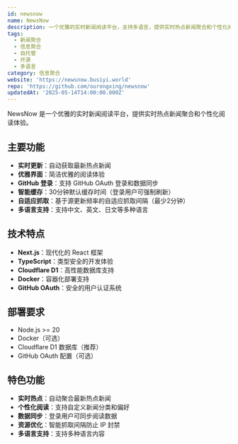 ```yaml
---
id: newsnow
name: NewsNow
description: 一个优雅的实时新闻阅读平台，支持多语言，提供实时热点新闻聚合和个性化阅读体验
tags:
  - 新闻聚合
  - 信息聚合
  - 自托管
  - 开源
  - 多语言
category: 信息聚合
website: 'https://newsnow.busiyi.world'
repo: 'https://github.com/ourongxing/newsnow'
updatedAt: '2025-05-14T14:00:00.000Z'
---
```


NewsNow 是一个优雅的实时新闻阅读平台，提供实时热点新闻聚合和个性化阅读体验。

## 主要功能

- **实时更新**：自动获取最新热点新闻
- **优雅界面**：简洁优雅的阅读体验
- **GitHub 登录**：支持 GitHub OAuth 登录和数据同步
- **智能缓存**：30分钟默认缓存时间（登录用户可强制刷新）
- **自适应抓取**：基于源更新频率的自适应抓取间隔（最少2分钟）
- **多语言支持**：支持中文、英文、日文等多种语言

## 技术特点

- **Next.js**：现代化的 React 框架
- **TypeScript**：类型安全的开发体验
- **Cloudflare D1**：高性能数据库支持
- **Docker**：容器化部署支持
- **GitHub OAuth**：安全的用户认证系统

## 部署要求

- Node.js >= 20
- Docker（可选）
- Cloudflare D1 数据库（推荐）
- GitHub OAuth 配置（可选）

## 特色功能

- **实时热点**：自动聚合最新热点新闻
- **个性化阅读**：支持自定义新闻分类和偏好
- **数据同步**：登录用户可同步阅读数据
- **资源优化**：智能抓取间隔防止 IP 封禁
- **多语言支持**：支持多种语言内容 